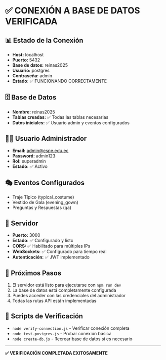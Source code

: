 # ✅ CONEXIÓN A BASE DE DATOS VERIFICADA

## 📊 Estado de la Conexión
- **Host:** localhost
- **Puerto:** 5432
- **Base de datos:** reinas2025
- **Usuario:** postgres
- **Contraseña:** admin
- **Estado:** ✅ FUNCIONANDO CORRECTAMENTE

## 🗄️ Base de Datos
- **Nombre:** reinas2025
- **Tablas creadas:** ✅ Todas las tablas necesarias
- **Datos iniciales:** ✅ Usuario admin y eventos configurados

## 👨‍💼 Usuario Administrador
- **Email:** admin@espe.edu.ec
- **Password:** admin123
- **Rol:** superadmin
- **Estado:** ✅ Activo

## 🎭 Eventos Configurados
- Traje Típico (typical_costume)
- Vestido de Gala (evening_gown)
- Preguntas y Respuestas (qa)

## 🚀 Servidor
- **Puerto:** 3000
- **Estado:** ✅ Configurado y listo
- **CORS:** ✅ Habilitado para múltiples IPs
- **WebSockets:** ✅ Configurado para tiempo real
- **Autenticación:** ✅ JWT implementado

## 📝 Próximos Pasos
1. El servidor está listo para ejecutarse con `npm run dev`
2. La base de datos está completamente configurada
3. Puedes acceder con las credenciales del administrador
4. Todas las rutas API están implementadas

## 🔧 Scripts de Verificación
- `node verify-connection.js` - Verificar conexión completa
- `node test-postgres.js` - Probar conexión básica
- `node create-db.js` - Recrear base de datos si es necesario

---
**✅ VERIFICACIÓN COMPLETADA EXITOSAMENTE** 